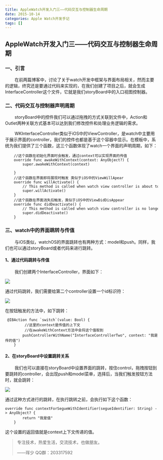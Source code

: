 ```yaml
---
title: AppleWatch开发入门三——代码交互与控制器生命周期
date: 2015-10-14
categories: Apple Watch开发手记
tags: []
---
```

## AppleWatch开发入门三——代码交互与控制器生命周期

### 一、引言

        在前两篇博客中，讨论了关于watch开发中框架与界面布局相关，然而主要的逻辑，终究还是要通过代码来实现的，在我们创建了项目之后，就会生成InterfaceController这个文件，它就是我们storyBoard中的入口视图控制器。

### 二、代码交互与控制器声明周期

        storyBoard中的控件我们可以通过拖拽的方式关联到文件中，Action和Outlet两种关联方式基本可以达到我们修改控件和处理业务逻辑的需求。

        WKInterfaceController类似于iOS中的ViewController，是watch中主要用于展示界面的controller，我们的控件也都是基于这个容器中显示。在模板中，系统为我们提供了三个函数，这三个函数体现了watch一个界面的声明周期，如下：

```
    //这个函数在初始化界面时会触发，通过context可以实现界面的传值
    override func awakeWithContext(context: AnyObject?) {
        super.awakeWithContext(context)
    
    }
    //这个函数在界面即将展现时触发 类似于iOS中的ViewWillApear
    override func willActivate() {
        // This method is called when watch view controller is about to be visible to user
        super.willActivate()
    }
    //这个函数在界面消失后触发，类似于iOS中的ViewDidDisAppear
    override func didDeactivate() {
        // This method is called when watch view controller is no longer visible
        super.didDeactivate()
    }
```

### 三、watch中的界面跳转与传值

        与iOS类似，watchOS的界面跳转也有两种方式：model和push。同样，我们也可以通过storyBoard或者代码来进行跳转。

#### 1、通过代码跳转与传值

        我们创建两个InterfaceController，界面如下：

![](http://static.oschina.net/uploads/space/2015/1014/171755_SufM_2340880.png)

通过代码跳转，我们需要给第二个controller设置一个id标识符：

![](http://static.oschina.net/uploads/space/2015/1014/171930_Lude_2340880.png)

在按钮触发的方法中，如下跳转：

```
 @IBAction func `switch`(value: Bool) {
         //这里的context是传值的上下文
         //在awakeWithContext方法中会将这个值取到
        pushControllerWithName("InterfaceControllerTwo", context: "我是传的值")
    }
```

#### 2、在storyBoard中设置跳转关系

        我们也可以直接在storyBoard中设置界面的跳转，按住control，拖拽按钮到要跳转的controller，会出现push和model菜单，选择后，当我们触发按钮方法时，就会跳转：

![](http://static.oschina.net/uploads/space/2015/1014/172351_njzr_2340880.png)

通过这种方式进行的跳转，在执行跳转之前，会执行如下这个函数：

```
override func contextForSegueWithIdentifier(segueIdentifier: String) -> AnyObject? {
        return "我是值"
    }
```

这个设置的返回值就是context上下文传递的值。

> 专注技术，热爱生活，交流技术，也做朋友。
> 
> ——珲少 QQ群：203317592

